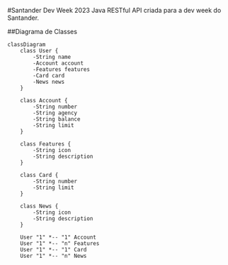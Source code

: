 #Santander Dev Week 2023
Java RESTful API criada para a dev week do Santander.

##Diagrama de Classes

```mermaid
classDiagram
    class User {
        -String name
        -Account account
        -Features features
        -Card card
        -News news
    }

    class Account {
        -String number
        -String agency
        -String balance
        -String limit
    }

    class Features {
        -String icon
        -String description
    }

    class Card {
        -String number
        -String limit
    }

    class News {
        -String icon
        -String description
    }

    User "1" *-- "1" Account
    User "1" *-- "n" Features
    User "1" *-- "1" Card
    User "1" *-- "n" News
```
